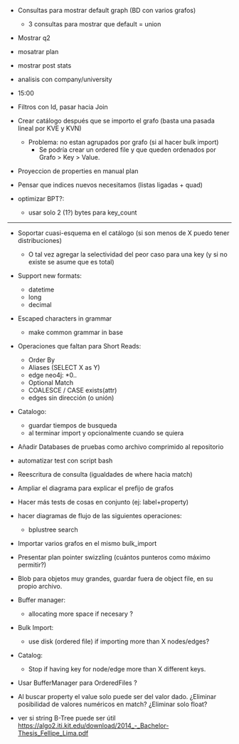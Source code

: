 - Consultas para mostrar default graph (BD con varios grafos)
    - 3 consultas para mostrar que default = union
- Mostrar q2
 - mosatrar plan
 - mostrar post stats
- analisis con company/university
- 15:00

- Filtros con Id, pasar hacia Join

- Crear catálogo después que se importo el grafo (basta una pasada lineal por KVE y KVN)
    - Problema: no estan agrupados por grafo (si al hacer bulk import)
        - Se podría crear un ordered file y que queden ordenados por Grafo > Key > Value.

- Proyeccion de properties en manual plan
- Pensar que indices nuevos necesitamos (listas ligadas + quad)

- optimizar BPT?:
    - usar solo 2 (1?) bytes para key_count
____________________________________________________________________
- Soportar cuasi-esquema en el catálogo (si son menos de X puedo tener distribuciones)
    - O tal vez agregar la selectividad del peor caso para una key (y si no existe se asume que es total)

- Support new formats:
    - datetime
    - long
    - decimal

- Escaped characters in grammar
    - make common grammar in base

- Operaciones que faltan para Short Reads:
    - Order By
    - Aliases (SELECT X as Y)
    - edge neo4j: *0..
    - Optional Match
    - COALESCE / CASE exists(attr)
    - edges sin dirección (o unión)

- Catalogo:
    - guardar tiempos de busqueda
    - al terminar import y opcionalmente cuando se quiera

- Añadir Databases de pruebas como archivo comprimido al repositorio

- automatizar test con script bash
- Reescritura de consulta (igualdades de where hacia match)
- Ampliar el diagrama para explicar el prefijo de grafos
- Hacer más tests de cosas en conjunto (ej: label+property)
- hacer diagramas de flujo de las siguientes operaciones:
    - bplustree search

- Importar varios grafos en el mismo bulk_import
- Presentar plan pointer swizzling (cuántos punteros como máximo permitir?)
- Blob para objetos muy grandes, guardar fuera de object file, en su propio archivo.
- Buffer manager:
    - allocating more space if necesary ?
- Bulk Import:
    - use disk (ordered file) if importing more than X nodes/edges?
- Catalog:
    - Stop if having key for node/edge more than X different keys.
- Usar BufferManager para OrderedFiles ?
- Al buscar property el value solo puede ser del valor dado. ¿Eliminar posibilidad de valores numéricos en match? ¿Eliminar solo float?
- ver si string B-Tree puede ser útil https://algo2.iti.kit.edu/download/2014_-_Bachelor-Thesis_Fellipe_Lima.pdf
